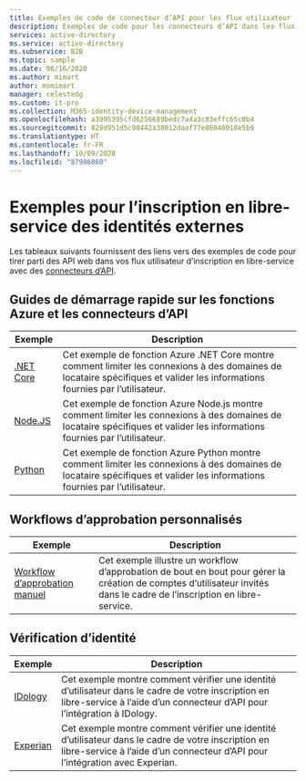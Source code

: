 ```yaml
---
title: Exemples de code de connecteur d’API pour les flux utilisateur - Azure AD
description: Exemples de code pour les connecteurs d’API dans les flux d’inscription en libre-service pour les identités externes Azure Active Directory.
services: active-directory
ms.service: active-directory
ms.subservice: B2B
ms.topic: sample
ms.date: 06/16/2020
ms.author: mimart
author: msmimart
manager: celestedg
ms.custom: it-pro
ms.collection: M365-identity-device-management
ms.openlocfilehash: a3995395cfd6256689bedc7a4a3c83effc65c0b4
ms.sourcegitcommit: 829d951d5c90442a38012daaf77e86046018e5b9
ms.translationtype: HT
ms.contentlocale: fr-FR
ms.lasthandoff: 10/09/2020
ms.locfileid: "87906860"
---
```

# <a name="samples-for-external-identities-self-service-sign-up"></a>Exemples pour l’inscription en libre-service des identités externes

Les tableaux suivants fournissent des liens vers des exemples de code pour tirer parti des API web dans vos flux utilisateur d’inscription en libre-service avec des [connecteurs d’API](api-connectors-overview.md).

## <a name="api-connector-azure-function-quickstarts"></a>Guides de démarrage rapide sur les fonctions Azure et les connecteurs d’API

| Exemple                                                                                                                          | Description                                                                                                                                               |
| ------------------------------------------------------------------------------------------------------------------------------- | --------------------------------------------------------------------------------------------------------------------------------------------------------- |
| [.NET Core](https://github.com/Azure-Samples/active-directory-dotnet-external-identities-api-connector-azure-function-validate) | Cet exemple de fonction Azure .NET Core montre comment limiter les connexions à des domaines de locataire spécifiques et valider les informations fournies par l’utilisateur. |
| [Node.JS](https://github.com/Azure-Samples/active-directory-nodejs-external-identities-api-connector-azure-function-validate)   | Cet exemple de fonction Azure Node.js montre comment limiter les connexions à des domaines de locataire spécifiques et valider les informations fournies par l’utilisateur.  |
| [Python](https://github.com/Azure-Samples/active-directory-python-external-identities-api-connector-azure-function-validate)    | Cet exemple de fonction Azure Python montre comment limiter les connexions à des domaines de locataire spécifiques et valider les informations fournies par l’utilisateur.    |

<!-- \| [Java](../../azure-docs-pr/articles/active-directory/b2b/invite-internal-users.md#use-the-invitation-api-to-send-a-b2b-invitation) |  The sample below illustrates how to call the invitation API to invite an internal user as a B2B user. | -->

## <a name="custom-approval-workflows"></a>Workflows d’approbation personnalisés

| Exemple | Description |
|--------| ----------- |
| [Workflow d’approbation manuel](https://github.com/Azure-Samples/active-directory-dotnet-external-identities-api-connectors-approvals) | Cet exemple illustre un workflow d’approbation de bout en bout pour gérer la création de comptes d’utilisateur invités dans le cadre de l’inscription en libre-service. |

## <a name="identity-verification"></a>Vérification d’identité

| Exemple                                                                                                            | Description                                                                                                                          |
| ----------------------------------------------------------------------------------------------------------------- | ------------------------------------------------------------------------------------------------------------------------------------ |
| [IDology](https://github.com/Azure-Samples/active-directory-dotnet-external-identities-idology-identity-verification) | Cet exemple montre comment vérifier une identité d’utilisateur dans le cadre de votre inscription en libre-service à l’aide d’un connecteur d’API pour l’intégration à IDology. |
| [Experian](https://github.com/Azure-Samples/active-directory-dotnet-external-identities-experian-identity-verification) | Cet exemple montre comment vérifier une identité d’utilisateur dans le cadre de votre inscription en libre-service à l’aide d’un connecteur d’API pour l’intégration avec Experian. |
